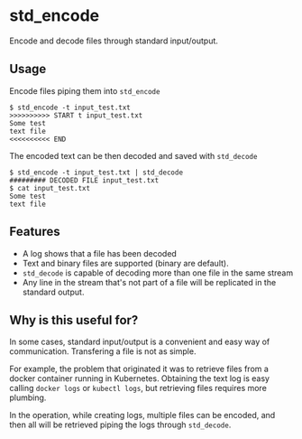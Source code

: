 # std_encode

Encode and decode files through standard input/output.

## Usage

Encode files piping them into `std_encode`

```
$ std_encode -t input_test.txt
>>>>>>>>>> START t input_test.txt
Some test
text file
<<<<<<<<<< END
```

The encoded text can be then decoded and saved with `std_decode`

```
$ std_encode -t input_test.txt | std_decode
######### DECODED FILE input_test.txt
$ cat input_test.txt
Some test
text file
```

## Features

- A log shows that a file has been decoded
- Text and binary files are supported (binary are default).
- `std_decode` is capable of decoding more than one file in the same stream
- Any line in the stream that's not part of a file will be replicated in the standard output.

## Why is this useful for?

In some cases, standard input/output is a convenient and easy way of communication. Transfering a file is not as simple.

For example, the problem that originated it was to retrieve files from a docker container running in Kubernetes. Obtaining the text log is easy calling `docker logs` or `kubectl logs`, but retrieving files requires more plumbing.

In the operation, while creating logs, multiple files can be encoded, and then all will be retrieved piping the logs through `std_decode`.
